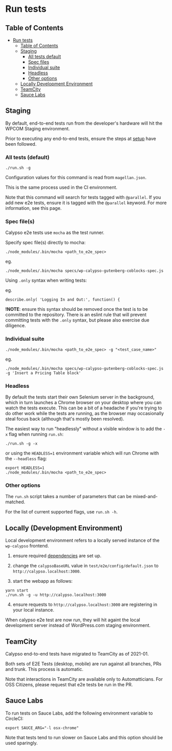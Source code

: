 # Run tests

## Table of Contents

<!-- TOC -->

- [Run tests](#run-tests)
  - [Table of Contents](#table-of-contents)
  - [Staging](#staging)
    - [All tests default](#all-tests-default)
    - [Spec files](#spec-files)
    - [Individual suite](#individual-suite)
    - [Headless](#headless)
    - [Other options](#other-options)
  - [Locally Development Environment](#locally-development-environment)
  - [TeamCity](#teamcity)
  - [Sauce Labs](#sauce-labs)

<!-- /TOC -->

## Staging

By default, end-to-end tests run from the developer's hardware will hit the WPCOM Staging environment.

Prior to executing any end-to-end tests, ensure the steps at [setup](setup.md) have been followed.

### All tests (default)

```
./run.sh -g
```

Configuration values for this command is read from `magellan.json`.

This is the same process used in the CI environment.

Note that this command will search for tests tagged with `@parallel`. If you add new e2e tests, ensure it is tagged with the `@parallel` keyword. For more information, see this page.

### Spec file(s)

Calypso e2e tests use `mocha` as the test runner.

Specify spec file(s) directly to mocha:

```
./node_modules/.bin/mocha <path_to_e2e_spec>
```

eg.

```
./node_modules/.bin/mocha specs/wp-calypso-gutenberg-coblocks-spec.js
```

Using `.only` syntax when writing tests:

eg.

```
describe.only( 'Logging In and Out:', function() {
```

**!NOTE**: ensure this syntax should be removed once the test is to be committed to the repository.
There is an eslint rule that will prevent committing tests with the `.only` syntax, but please also exercise due diligence.

### Individual suite

```
./node_modules/.bin/mocha <path_to_e2e_spec> -g "<test_case_name>"
```

eg.

```
./node_modules/.bin/mocha specs/wp-calypso-gutenberg-coblocks-spec.js -g 'Insert a Pricing Table block'
```

### Headless

By default the tests start their own Selenium server in the background, which in turn launches a Chrome browser on your desktop where you can watch the tests execute. This can be a bit of a headache if you're trying to do other work while the tests are running, as the browser may occasionally steal focus back (although that's mostly been resolved).

The easiest way to run "headlessly" without a visible window is to add the `-x` flag when running `run.sh`:

```
./run.sh -g -x
```

or using the `HEADLESS=1` environment variable which will run Chrome with the `--headless` flag:

```
export HEADLESS=1
./node_modules/.bin/mocha <path_to_e2e_spec>
```

### Other options

The `run.sh` script takes a number of parameters that can be mixed-and-matched.

For the list of current supported flags, use `run.sh -h`.

## Locally (Development Environment)

Local development environment refers to a locally served instance of the `wp-calypso` frontend.

1. ensure required [dependencies](setup.md#software-environment#steps) are set up.

2. change the `calypsoBaseURL` value in `test/e2e/config/default.json` to `http://calypso.localhost:3000`.

3. start the webapp as follows:

```shell
yarn start
./run.sh -g -u http://calypso.localhost:3000
```

4. ensure requests to `http://calypso.localhost:3000` are registering in your local instance.

When calypso e2e test are now run, they will hit againt the local development server instead of WordPress.com staging environment.

## TeamCity

Calypso end-to-end tests have migrated to TeamCity as of 2021-01.

Both sets of E2E Tests (desktop, mobile) are run against all branches, PRs and trunk. This process is automatic.

Note that interactions in TeamCity are available only to Automatticians. For OSS Citizens, please request that e2e tests be run in the PR.

## Sauce Labs

To run tests on Sauce Labs, add the following environment variable to CircleCI:

```
export SAUCE_ARG="-l osx-chrome"
```

Note that tests tend to run slower on Sauce Labs and this option should be used sparingly.
